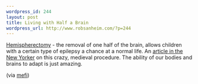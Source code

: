 ```yaml
--- 
wordpress_id: 244
layout: post
title: Living with Half a Brain
wordpress_url: http://www.robsanheim.com/?p=244
---
```

<a href="http://www.hopkinsmedicine.org/press/2002/December/021210.htm">Hemispherectomy</a> - the removal of one half of the brain, allows children with a certain type of epilepsy a chance at a normal life.  An <a href="http://www.newyorker.com/fact/content/articles/060703fa_fact">article in the New Yorker</a> on this crazy, medieval procedure.  The ability of our bodies and brains to adapt is just amazing.

(via <a href="http://metafilter.com">mefi</a>)
